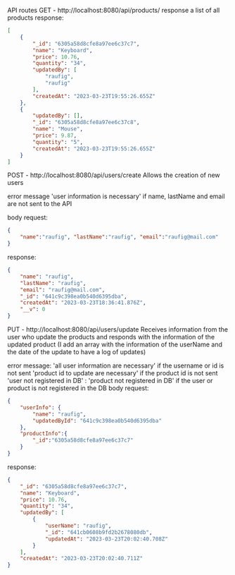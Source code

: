 API routes
GET - http://localhost:8080/api/products/
response a list of all products
response:
```JSON
[
    {
        "_id": "6305a58d8cfe8a97ee6c37c7",
        "name": "Keyboard",
        "price": 10.76,
        "quantity": "34",
        "updatedBy": [
            "raufig",
            "raufig"
        ],
        "createdAt": "2023-03-23T19:55:26.655Z"
    },
    {
        "updatedBy": [],
        "_id": "6305a58d8cfe8a97ee6c37c8",
        "name": "Mouse",
        "price": 9.87,
        "quantity": "5",
        "createdAt": "2023-03-23T19:55:26.655Z"
    }
]
```
POST - http://localhost:8080/api/users/create
Allows the creation of new users

error message 'user information is necessary' if name, lastName and email are not sent to the API

body request:
```JSON
{
    "name":"raufig", "lastName":"raufig", "email":"raufig@mail.com"
}
```
response:
```JSON
{
    "name": "raufig",
    "lastName": "raufig",
    "email": "raufig@mail.com",
    "_id": "641c9c398ea0b540d6395dba",
    "createdAt": "2023-03-23T18:36:41.876Z",
    "__v": 0
}
```

PUT - http://localhost:8080/api/users/update
Receives information from the user who update the products and responds with the information of the updated product
(I add an array with the information of the userName and the date of the update to have a log of updates)

error message:
'all user information are necessary' if the username or id is not sent
'product id to update are necessary' if the product id is not sent
'user not registered in DB' : 'product not registered in DB' if the user or product is not registered in the DB
body request:
```JSON
{
    "userInfo": {
        "name": "raufig",
        "updatedById": "641c9c398ea0b540d6395dba"
    },
    "productInfo":{
        "_id":"6305a58d8cfe8a97ee6c37c7"
    }
}
```

response:
```JSON
{
    "_id": "6305a58d8cfe8a97ee6c37c7",
    "name": "Keyboard",
    "price": 10.76,
    "quantity": "34",
    "updatedBy": [
        {
            "userName": "raufig",
            "_id": "641cb0608b9fd2b2678080db",
            "updatedAt": "2023-03-23T20:02:40.708Z"
        }
    ],
    "createdAt": "2023-03-23T20:02:40.711Z"
}
```